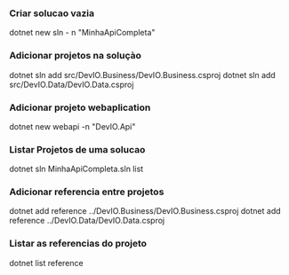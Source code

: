 ### Criar solucao vazia
dotnet new sln - n "MinhaApiCompleta"

### Adicionar projetos na soluçào
dotnet sln add src/DevIO.Business/DevIO.Business.csproj
dotnet sln add src/DevIO.Data/DevIO.Data.csproj

### Adicionar projeto webaplication
dotnet new webapi -n "DevIO.Api"

### Listar Projetos de uma solucao
dotnet sln MinhaApiCompleta.sln list

### Adicionar referencia entre projetos
dotnet add reference ../DevIO.Business/DevIO.Business.csproj
dotnet add reference ../DevIO.Data/DevIO.Data.csproj

### Listar as referencias do projeto
dotnet list reference

